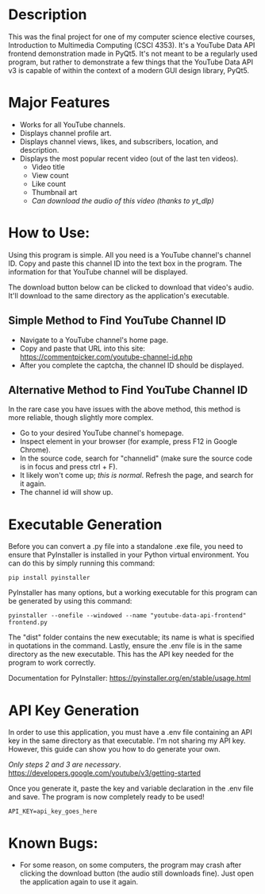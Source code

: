 # Description
This was the final project for one of my computer science elective courses, Introduction to Multimedia Computing (CSCI 4353). It's a YouTube Data API frontend demonstration made in PyQt5. It's not meant to be a regularly used program, but rather to demonstrate a few things that the YouTube Data API v3 is capable of within the context of a modern GUI design library, PyQt5.

# Major Features
- Works for all YouTube channels.
- Displays channel profile art.
- Displays channel views, likes, and subscribers, location, and description.
- Displays the most popular recent video (out of the last ten videos).
    - Video title
    - View count
    - Like count
    - Thumbnail art
    - _Can download the audio of this video (thanks to yt_dlp)_

# How to Use:
Using this program is simple. All you need is a YouTube channel's channel ID. Copy and paste this channel ID into the text box in the program. The information for that YouTube channel will be displayed.

The download button below can be clicked to download that video's audio. It'll download to the same directory as the application's executable.

## Simple Method to Find YouTube Channel ID
- Navigate to a YouTube channel's home page.
- Copy and paste that URL into this site: https://commentpicker.com/youtube-channel-id.php
- After you complete the captcha, the channel ID should be displayed.

## Alternative Method to Find YouTube Channel ID
In the rare case you have issues with the above method, this method is more reliable, though slightly more complex.

- Go to your desired YouTube channel's homepage.
- Inspect element in your browser (for example, press F12 in Google Chrome).
- In the source code, search for "channelid" (make sure the source code is in focus and press ctrl + F).
- It likely won't come up; _this is normal_. Refresh the page, and search for it again.
- The channel id will show up.

# Executable Generation
Before you can convert a .py file into a standalone .exe file, you need to ensure that PyInstaller is installed in your Python virtual environment. You can do this by simply running this command:

    pip install pyinstaller

PyInstaller has many options, but a working executable for this program can be generated by using this command:

    pyinstaller --onefile --windowed --name "youtube-data-api-frontend" frontend.py

The "dist" folder contains the new executable; its name is what is specified in quotations in the command. Lastly, ensure the .env file is in the same directory as the new executable. This has the API key needed for the program to work correctly.

Documentation for PyInstaller:
https://pyinstaller.org/en/stable/usage.html

# API Key Generation
In order to use this application, you must have a .env file containing an API key in the same directory as that executable. I'm not sharing my API key. However, this guide can show you how to do generate your own.

*Only steps 2 and 3 are necessary*.
https://developers.google.com/youtube/v3/getting-started

Once you generate it, paste the key and variable declaration in the .env file and save. The program is now completely ready to be used!

    API_KEY=api_key_goes_here

# Known Bugs:
- For some reason, on some computers, the program may crash after clicking the download button (the audio still downloads fine). Just open the application again to use it again.

